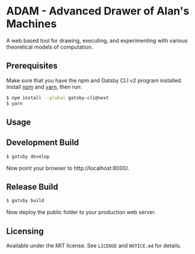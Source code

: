 # ADAM - Advanced Drawer of Alan's Machines

A web based tool for drawing, executing, and experimenting with various theoretical models of computation.

## Prerequisites

Make sure that you have the npm and Gatsby CLI v2 program installed. Install
[npm](https://www.npmjs.com/) and [yarn](https://yarnpkg.com/en/), then run:

```sh
$ npm install --global gatsby-cli@next
$ yarn
```

## Usage

Development Build
---------
```bash
$ gatsby develop
```

Now point your browser to http://localhost:8000/.

Release Build
----------------
```bash
$ gatsby build
```

Now deploy the public folder to your production web server.

## Licensing
Available under the MIT license. See `LICENSE` and `NOTICE.md` for details.
